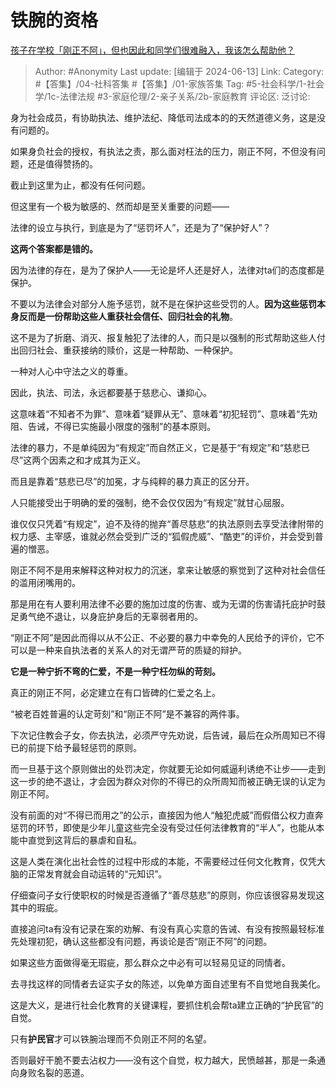 # 铁腕的资格
[孩子在学校「刚正不阿」，但也因此和同学们很难融入，我该怎么帮助他？](https://www.zhihu.com/question/645181656/answer/3528694270)

> Author: #Anonymity
> Last update: [编辑于 2024-06-13]
> Link:
> Category: #【答集】/04-社科答集 #【答集】/01-家族答集 
> Tag: #5-社会科学/1-社会学/1c-法律法规 #3-家庭伦理/2-亲子关系/2b-家庭教育 
> 评论区:
> 泛讨论:

身为社会成员，有协助执法、维护法纪、降低司法成本的的天然道德义务，这是没有问题的。

如果身负社会的授权，有执法之责，那么面对枉法的压力，刚正不阿，不但没有问题，还是值得赞扬的。

截止到这里为止，都没有任何问题。

但这里有一个极为敏感的、然而却是至关重要的问题——

法律的设立与执行，到底是为了“惩罚坏人”，还是为了“保护好人”？

**这两个答案都是错的。**

因为法律的存在，是为了保护人——无论是坏人还是好人，法律对ta们的态度都是保护。

不要以为法律会对部分人施予惩罚，就不是在保护这些受罚的人。**因为这些惩罚本身反而是一份帮助这些人重获社会信任、回归社会的礼物**。

这不是为了折磨、消灭、报复触犯了法律的人，而只是以强制的形式帮助这些人付出回归社会、重获接纳的赎价，这是一种帮助、一种保护。

一种对人心中守法之义的尊重。

因此，执法、司法，永远都要基于慈悲心、谦抑心。

这意味着“不知者不为罪”、意味着“疑罪从无”、意味着“初犯轻罚”、意味着“先劝阻、告诫，不得已实施最小限度的强制”的基本原则。

法律的暴力，不是单纯因为“有规定”而自然正义，它是基于“有规定”和“慈悲已尽”这两个因素之和才成其为正义。

而且是靠着“慈悲已尽”的加冕，才与纯粹的暴力真正的区分开。

人只能接受出于明确的爱的强制，绝不会仅仅因为“有规定”就甘心屈服。

谁仅仅只凭着“有规定”，迫不及待的抛弃“善尽慈悲”的执法原则去享受法律附带的权力感、主宰感，谁就必然会受到广泛的“狐假虎威”、“酷吏”的评价，并会受到普遍的憎恶。

刚正不阿不是用来解释这种对权力的沉迷，拿来让敏感的察觉到了这种对社会信任的滥用闭嘴用的。

那是用在有人要利用法律不必要的施加过度的伤害、或为无谓的伤害请托庇护时鼓足勇气绝不退让，以身庇护身后的无辜弱者用的。

“刚正不阿”是因此而得以从不公正、不必要的暴力中幸免的人民给予的评价，它不可以是一种来自执法者的关系人的对无谓严苛的质疑的辩护。

**它是一种宁折不弯的仁爱，不是一种宁枉勿纵的苛刻。**

真正的刚正不阿，必定建立在有口皆碑的仁爱之名上。

“被老百姓普遍的认定苛刻”和“刚正不阿”是不兼容的两件事。

下次记住教会子女，你去执法，必须严守先劝说，后告诫，最后在众所周知已不得已的前提下给予最轻惩罚的原则。

而一旦基于这个原则做出的处罚决定，你就要无论如何威逼利诱绝不让步——走到这一步的绝不退让，才会因为群众对你的不得已的众所周知而被正确无误的认定为刚正不阿。

没有前面的对“不得已而用之”的公示，直接因为他人“触犯虎威”而假借公权力直奔惩罚的环节，即使是少年儿童这些完全没有受过任何法律教育的“半人”，也能从本能中直觉到这背后的暴虐和自私。

这是人类在演化出社会性的过程中形成的本能，不需要经过任何文化教育，仅凭大脑的正常发育就会自动运转的“元知识”。

仔细查问子女行使职权的时候是否遵循了“善尽慈悲”的原则，你应该很容易发现这其中的瑕疵。

直接追问ta有没有记录在案的劝解、有没有真心实意的告诫、有没有按照最轻标准先处理初犯，确认这些都没有问题，再谈论是否“刚正不阿”的问题。

如果这些方面做得毫无瑕疵，那么群众之中必有可以轻易见证的同情者。

去寻找这样的同情者去证实子女的陈述，以免单方面自述里有不自觉地自我美化。

这是大义，是进行社会化教育的关键课程，要抓住机会帮ta建立正确的“护民官”的自觉。

只有**护民官**才可以铁腕治理而不负刚正不阿的名望。

否则最好干脆不要去沾权力——没有这个自觉，权力越大，民愤越甚，那是一条通向身败名裂的恶道。